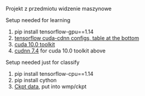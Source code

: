Projekt z przedmiotu widzenie maszynowe

Setup needed for learning

1. pip install tensorflow-gpu==1.14
2. [tensorflow cuda-cdnn configs, table at the bottom](https://www.tensorflow.org/install/source#tested_build_configurations)
3. [cuda 10.0 toolkit](https://developer.nvidia.com/cuda-10.0-download-archive?target_os=Windows&target_arch=x86_64&target_version=10&target_type=exelocal)
4. [cudnn 7.4](https://developer.nvidia.com/rdp/cudnn-archive) for cuda 10.0 toolkit above


Setup needed just for classify

1. pip install tensorflow-cpu==1.14
2. pip install cython
3. [Ckpt data](https://mega.nz/#F!OklgFa7J!iF1rsXXpXPb05u2DKWXnIA), put into wmp/ckpt


